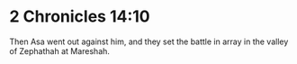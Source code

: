 # 2 Chronicles 14:10

Then Asa went out against him, and they set the battle in array in the valley of Zephathah at Mareshah.